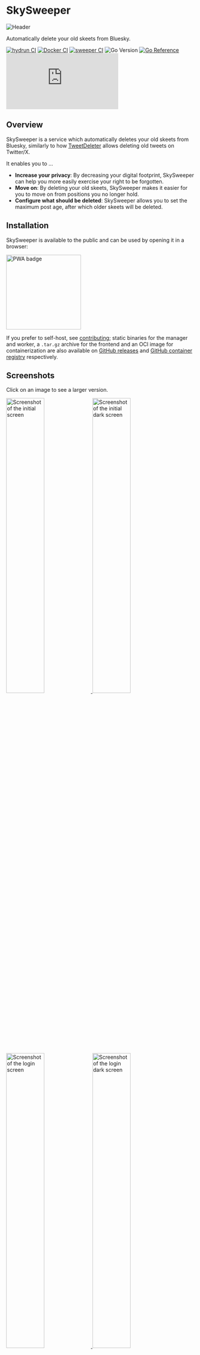 # SkySweeper

![Header](./docs/header.png)

Automatically delete your old skeets from Bluesky.

[![hydrun CI](https://github.com/pojntfx/skysweeper/actions/workflows/hydrun.yaml/badge.svg)](https://github.com/pojntfx/skysweeper/actions/workflows/hydrun.yaml)
[![Docker CI](https://github.com/pojntfx/skysweeper/actions/workflows/docker.yaml/badge.svg)](https://github.com/pojntfx/skysweeper/actions/workflows/docker.yaml)
[![sweeper CI](https://github.com/pojntfx/skysweeper/actions/workflows/sweeper.yaml/badge.svg)](https://github.com/pojntfx/skysweeper/actions/workflows/sweeper.yaml)
![Go Version](https://img.shields.io/badge/go%20version-%3E=1.21-61CFDD.svg)
[![Go Reference](https://pkg.go.dev/badge/github.com/pojntfx/skysweeper.svg)](https://pkg.go.dev/github.com/pojntfx/skysweeper)
[![Matrix](https://img.shields.io/matrix/skysweeper:matrix.org)](https://matrix.to/#/#skysweeper:matrix.org?via=matrix.org)

## Overview

SkySweeper is a service which automatically deletes your old skeets from Bluesky, similarly to how [TweetDeleter](https://tweetdeleter.com/) allows deleting old tweets on Twitter/X.

It enables you to ...

- **Increase your privacy**: By decreasing your digital footprint, SkySweeper can help you more easily exercise your right to be forgotten.
- **Move on**: By deleting your old skeets, SkySweeper makes it easier for you to move on from positions you no longer hold.
- **Configure what should be deleted**: SkySweeper allows you to set the maximum post age, after which older skeets will be deleted.

## Installation

SkySweeper is available to the public and can be used by opening it in a browser:

<a href="https://skysweeper.p8.lu/"><img src="https://github.com/pojntfx/webnetesctl/raw/main/img/launch.png" alt="PWA badge" width="200"/></a>

If you prefer to self-host, see [contributing](#contributing); static binaries for the manager and worker, a `.tar.gz` archive for the frontend and an OCI image for containerization are also available on [GitHub releases](https://github.com/pojntfx/skysweeper/releases) and [GitHub container registry](https://github.com/pojntfx/skysweeper/packages) respectively.

## Screenshots

Click on an image to see a larger version.

<a style="display:inline" href="./docs/screenshot-initial.png?raw=true">
<img src="./docs/screenshot-initial.png" width="45%" alt="Screenshot of the initial screen" title="Screenshot of the initial screen">
</a>

<a style="display:inline" href="./docs/screenshot-initial-dark.png?raw=true">
<img src="./docs/screenshot-initial-dark.png" width="45%" alt="Screenshot of the initial dark screen" title="Screenshot of the initial dark screen">
</a>

<a style="display:inline" href="./docs/screenshot-login.png?raw=true">
<img src="./docs/screenshot-login.png" width="45%" alt="Screenshot of the login screen" title="Screenshot of the login screen">
</a>

<a style="display:inline" href="./docs/screenshot-login-dark.png?raw=true">
<img src="./docs/screenshot-login-dark.png" width="45%" alt="Screenshot of the login dark screen" title="Screenshot of the login dark screen">
</a>

<a style="display:inline" href="./docs/screenshot-disabled.png?raw=true">
<img src="./docs/screenshot-disabled.png" width="45%" alt="Screenshot of the disabled screen" title="Screenshot of the disabled screen">
</a>

<a style="display:inline" href="./docs/screenshot-enabled.png?raw=true">
<img src="./docs/screenshot-enabled.png" width="45%" alt="Screenshot of the enabled screen" title="Screenshot of the enabled screen">
</a>

<a style="display:inline" href="./docs/screenshot-initial-mobile.png?raw=true">
<img src="./docs/screenshot-initial-mobile.png" width="45%" alt="Screenshot of the initial mobile screen" title="Screenshot of the initial mobile screen">
</a>

<a style="display:inline" href="./docs/screenshot-initial-mobile-dark.png?raw=true">
<img src="./docs/screenshot-initial-mobile-dark.png" width="45%" alt="Screenshot of the initial mobile dark screen" title="Screenshot of the initial mobile dark screen">
</a>

<a style="display:inline" href="./docs/screenshot-login-mobile.png?raw=true">
<img src="./docs/screenshot-login-mobile.png" width="45%" alt="Screenshot of the login mobile screen" title="Screenshot of the login mobile screen">
</a>

<a style="display:inline" href="./docs/screenshot-login-mobile-dark.png?raw=true">
<img src="./docs/screenshot-login-mobile-dark.png" width="45%" alt="Screenshot of the login mobile dark screen" title="Screenshot of the login mobile dark screen">
</a>

## Reference

### Command Line Arguments

```shell
$ skysweeper-server --help
Automatically delete your old skeets from Bluesky.
Find more information at:
https://github.com/pojntfx/skysweeper

Usage:
  skysweeper-server [command]

Available Commands:
  completion  Generate the autocompletion script for the specified shell
  help        Help about any command
  manager     Start an SkySweeper manager
  worker      Start an SkySweeper worker

Flags:
  -h, --help                        help for skysweeper-server
      --postgres-url DATABASE_URL   PostgreSQL URL (can also be set using DATABASE_URL env variable) (default "postgresql://postgres@localhost:5432/skysweeper?sslmode=disable")

Use "skysweeper-server [command] --help" for more information about a command.
```

<details>
  <summary>Expand subcommand reference</summary>

#### Manager

```shell
$ skysweeper-server manager --help
Start an SkySweeper manager

Usage:
  skysweeper-server manager [flags]

Aliases:
  manager, w

Flags:
  -h, --help            help for manager
      --laddr string    Listen address (default ":1337")
      --origin string   Allowed CORS origin (default "https://skysweeper.p8.lu")

Global Flags:
      --postgres-url DATABASE_URL   PostgreSQL URL (can also be set using DATABASE_URL env variable) (default "postgresql://postgres@localhost:5432/skysweeper?sslmode=disable")
```

#### Worker

```shell
$ skysweeper-server worker --help
Start an SkySweeper worker

Usage:
  skysweeper-server worker [flags]

Aliases:
  worker, w

Flags:
      --api-key string                       API key to check incoming requests for
      --apply-writes-limit int               Limit of records to apply writes for per API call (see https://atproto.com/blog/rate-limits-pds-v3; 10 as of September 2023) (default 10)
      --dry-run                              Whether to do a dry run (only fetch for posts to be deleted without actually deleting them) (default true)
  -h, --help                                 help for worker
      --laddr string                         Listen address (default ":1338")
      --list-records-limit int               Limit of records to return per API call (see https://atproto.com/blog/rate-limits-pds-v3; 100 as of September 2023) (default 100)
      --rate-limit-points-did int            Maximum amount of rate limit points to spend per DID (see https://atproto.com/blog/rate-limits-pds-v3; must be less than 1666 per hour as of September 2023) (default 200)
      --rate-limit-points-global int         Maximum amount of rate limit points to spend per rate limit reset interval for this IP (see https://atproto.com/blog/rate-limits-pds-v3; must be less than 3000 per hour as of September 2023) (default 2500)
      --rate-limit-reset-interval duration   Duration of a rate limit reset interval for this IP (see https://atproto.com/blog/rate-limits-pds-v3; 5 minutes as of September 2023) (default 5m0s)
      --verbose                              Whether to enable verbose logging

Global Flags:
      --postgres-url DATABASE_URL   PostgreSQL URL (can also be set using DATABASE_URL env variable) (default "postgresql://postgres@localhost:5432/skysweeper?sslmode=disable")
```

</details>

### Environment Variables

All command line arguments described above can also be set using environment variables; for example, to set `--dry-run` to `false` with an environment variable, use `SKYSWEEPER_DRY_RUN='false'`. In addition to this, there are also some aliases in place for compatibility with Railway/Heroku conventions; for example, you can `export PORT=3000` to listen on port 3000 as an alternative to setting the listen address, or `export DATABASE_URL='postgresql://username:password@myhost:5432/mydb'` to set the database URL. For more info, see the [command line arguments](#command-line-arguments).

## Acknowledgements

- [sqlc-dev/sqlc](https://github.com/sqlc-dev/sqlc) provides the SQL library.
- [pressly/goose](https://github.com/pressly/goose) provides migration support.
- [bluesky-social/indigo](https://github.com/bluesky-social/indigo) provides the Bluesky API client.

## Contributing

To contribute, please use the [GitHub flow](https://guides.github.com/introduction/flow/) and follow our [Code of Conduct](./CODE_OF_CONDUCT.md).

To build and start a development version of SkySweeper locally, run the following:

```shell
$ git clone https://github.com/pojntfx/skysweeper.git
$ cd skysweeper

$ make depend
$ docker rm -f skysweeper-postgres && docker run -d --name skysweeper-postgres -p 5432:5432 -e POSTGRES_HOST_AUTH_METHOD=trust -e POSTGRES_DB=skysweeper postgres
$ docker exec skysweeper-postgres bash -c 'until pg_isready; do sleep 1; done'

$ export SKYSWEEPER_ORIGIN='http://localhost:3000'
$ go run ./cmd/skysweeper-server manager # Starts the manager

# In another terminal
$ export SKYSWEEPER_API_KEY='supersecureapikey'
$ # export SKYSWEEPER_DRY_RUN='false' # Uncomment to actually delete posts instead of just logging the execution plan
$ go run ./cmd/skysweeper-server worker # Starts the worker

# In another terminal
$ export SKYSWEEPER_API_DEFAULT='http://localhost:1337'
$ cd frontend
$ bun dev # Now visit http://localhost:3000 to open the frontend and sign in

# In another terminal
$ export SKYSWEEPER_API_KEY='supersecureapikey'
$ curl -v -H "Authorization: Bearer ${SKYSWEEPER_API_KEY}" -X DELETE http://localhost:1338/posts # Scans for skeets and deletes them
```

Of course, you can also contribute to the utilities and VPNs like this.

Have any questions or need help? Chat with us [on Matrix](https://matrix.to/#/#skysweeper:matrix.org?via=matrix.org)!

## License

SkySweeper (c) 2023 Felicitas Pojtinger and contributors

SPDX-License-Identifier: AGPL-3.0
